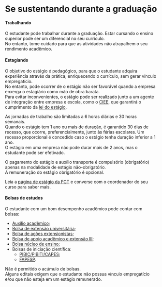 # Se sustentando durante a graduação

#### Trabalhando

O estudante pode trabalhar durante a graduação. Estar cursando o ensino superior pode ser um diferencial
no seu currículo.  
No entanto, tome cuidado para que as atividades não atrapalhem o seu rendimento acadêmico.

#### Estagiando

O objetivo do estágio é pedagógico, para que o estudante adquira experiência através da prática, enriquecendo o currículo, sem gerar vínculo empregatício.  
No entanto, pode ocorrer de o estágio não ser favorável quando a empresa enxerga o estagiário como mão de obra barata.  
Para evitar inconvenientes, o estágio pode ser realizado junto a um agente de integração entre empresa e escola,
como o [CIEE](https://portal.ciee.org.br/), que garantirá o cumprimento da [lei do estágio](http://www.planalto.gov.br/ccivil_03/_ato2007-2010/2008/lei/l11788.htm).

As jornadas de trabalho são limitadas a 6 horas diárias e 30 horas semanais.  
Quando o estágio tem 1 ano ou mais de duração, é garantido 30 dias de recesso, que ocorre, preferencialmente, junto às férias escolares. Um recesso proporcional é concedido caso o estágio tenha duração inferior a 1 ano.  
O estágio em uma empresa não pode durar mais de 2 anos, mas o estudante pode ser efetivado.

O pagamento do estágio e auxílio transporte é compulsório (obrigatório) apenas na modalidade de estágio não-obrigatório.  
A remuneração do estágio obrigatório é opcional.

Leia a [página de estágio da FCT](https://www.fct.unesp.br/#!/administracao/graduacao/estagios/termo-de-compromisso-de-estagio/) e converse com o coordenador do seu curso para saber mais.

#### Bolsas de estudos

O estudante com um bom desempenho acadêmico pode contar com bolsas:

- [Auxílio acadêmico](https://www.fct.unesp.br/#!/administracao/secao-tecnica-academica/bolsas-auxilios/auxilio-aprimoramento/);
- [Bolsa de extensão universitária](https://www.fct.unesp.br/#!/administracao/secao-tecnica-academica/bolsas-auxilios/baae-ii/);
- [Bolsa de ações extensionistas](https://www.fct.unesp.br/#!/administracao/secao-tecnica-academica/bolsas-auxilios/bolsa-extensao-universitaria---acoes-extensionistas/);
- [Bolsa de apoio acadêmico e extensão III](https://www.fct.unesp.br/#!/administracao/secao-tecnica-academica/bolsas-auxilios/baae-iii-monitoria/);
- [Bolsa núcleo de ensino](https://www.fct.unesp.br/#!/administracao/secao-tecnica-academica/bolsas-auxilios/bolsa-nucleo-de-ensino/);
- Bolsas de iniciação científica:
  - [PIBIC/PIBITI/CAPES](https://www2.unesp.br/portal#!/prope/editais-prope/bolsas-pibic-pibiti/);
  - [FAPESP](https://fapesp.br/normaspc).

Não é permitido o acúmulo de bolsas.  
Alguns editais exigem que o estudante não possua vínculo empregatício e/ou que não esteja em um estágio remunerado.
